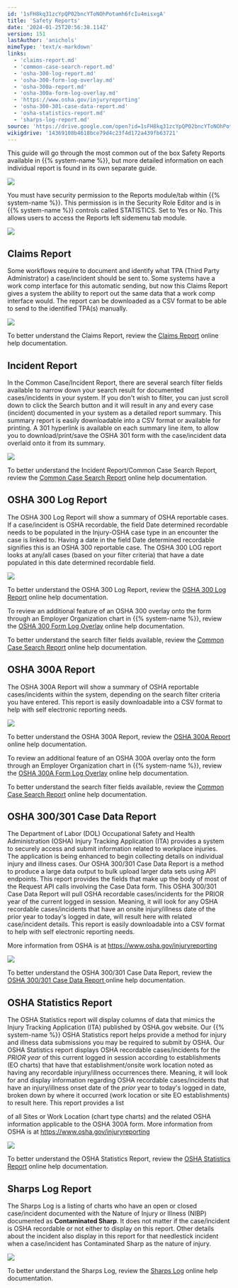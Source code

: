 ```yaml
---
id: '1sFH8kq31zcYpQP02bncYToNOhPotamh6fcIu4misxgA'
title: 'Safety Reports'
date: '2024-01-25T20:56:38.114Z'
version: 151
lastAuthor: 'anichols'
mimeType: 'text/x-markdown'
links:
  - 'claims-report.md'
  - 'common-case-search-report.md'
  - 'osha-300-log-report.md'
  - 'osha-300-form-log-overlay.md'
  - 'osha-300a-report.md'
  - 'osha-300a-form-log-overlay.md'
  - 'https://www.osha.gov/injuryreporting'
  - 'osha-300-301-case-data-report.md'
  - 'osha-statistics-report.md'
  - 'sharps-log-report.md'
source: 'https://drive.google.com/open?id=1sFH8kq31zcYpQP02bncYToNOhPotamh6fcIu4misxgA'
wikigdrive: '14369108b4618bce79d4c23f4d172a439fb63721'
---
```

This guide will go through the most common out of the box Safety Reports available in {{% system-name %}}, but more detailed information on each individual report is found in its own separate guide.

![](../safety-reports.assets/bfc733549061f39aa3be076c88d05a66.png)

You must have security permission to the Reports module/tab within {{% system-name %}}. This permission is in the Security Role Editor and is in {{% system-name %}} controls called STATISTICS. Set to Yes or No. This allows users to access the Reports left sidemenu tab module.

![](../safety-reports.assets/09ec61d9ee49b68f313c43d40f34ad2e.png)

## Claims Report

Some workflows require to document and identify what TPA (Third Party Administrator) a case/incident should be sent to.  Some systems have a work comp interface for this automatic sending, but now this Claims Report gives a system the ability to report out the same data that a work comp interface would.  The report can be downloaded as a CSV format to be able to send to the identified TPA(s) manually.

![](../safety-reports.assets/16bb367d283e4b4d0fa1e7ba388b4956.png)

To better understand the Claims Report, review the [Claims Report](claims-report.md) online help documentation.

## Incident Report

In the Common Case/Incident Report, there are several search filter fields available to narrow down your search result for documented cases/incidents in your system. If you don't wish to filter, you can just scroll down to click the Search button and it will result in any and every case (incident) documented in your system as a detailed report summary. This summary report is easily downloadable into a CSV format or available for printing.  A 301 hyperlink is available on each summary line item, to allow you to download/print/save the OSHA 301 form with the case/incident data overlaid onto it from its summary.

![](../safety-reports.assets/7be3e18989214f267f82071bf60c7155.png)

To better understand the Incident Report/Common Case Search Report, review the  [Common Case Search Report](common-case-search-report.md) online help documentation.

## OSHA 300 Log Report

The OSHA 300 Log Report will show a summary of OSHA reportable cases. If a case/incident is OSHA recordable, the field Date determined recordable needs to be populated in the Injury-OSHA case type in an encounter the case is linked to. Having a date in the field Date determined recordable signifies this is an OSHA 300 reportable case. The OSHA 300 LOG report looks at any/all cases (based on your filter criteria) that have a date populated in this date determined recordable field.

![](../safety-reports.assets/cd7b9a1a4ae9cd62b2cdd445e610d8be.png)

To better understand the OSHA 300 Log Report, review the [OSHA 300 Log Report](osha-300-log-report.md) online help documentation.

To review an additional feature of an OSHA 300 overlay onto the form through an Employer Organization chart in {{% system-name %}}, review the [OSHA 300 Form Log Overlay](osha-300-form-log-overlay.md) online help documentation.

To better understand the search filter fields available, review the [Common Case Search Report](common-case-search-report.md) online help documentation.

## OSHA 300A Report

The OSHA 300A Report will show a summary of OSHA reportable cases/incidents within the system, depending on the search filter criteria you have entered.  This report is easily downloadable into a CSV format to help with self electronic reporting needs.

![](../safety-reports.assets/bfd3524edc4e603d8b3911a632ab49ab.png)

To better understand the OSHA 300A Report, review the [OSHA 300A Report](osha-300a-report.md) online help documentation.

To review an additional feature of an OSHA 300A overlay onto the form through an Employer Organization chart in {{% system-name %}}, review the [OSHA 300A Form Log Overlay](osha-300a-form-log-overlay.md) online help documentation.

To better understand the search filter fields available, review the [Common Case Search Report](common-case-search-report.md) online help documentation.

## OSHA 300/301 Case Data Report

The Department of Labor (DOL) Occupational Safety and Health Administration (OSHA) Injury Tracking Application (ITA) provides a system to securely access and submit information related to workplace injuries. The application is being enhanced to begin collecting details on individual injury and illness cases. Our OSHA 300/301 Case Data Report is a method to produce a large data output to bulk upload larger data sets using API endpoints. This report provides the fields that make up the body of most of the Request API calls involving the Case Data form. This OSHA 300/301 Case Data Report will pull OSHA recordable cases/incidents for the PRIOR year of the current logged in session. Meaning, it will look for any OSHA recordable cases/incidents that have an onsite injury/illness date of the prior year to today's logged in date, will result here with related case/incident details. This report is easily downloadable into a CSV format to help with self electronic reporting needs.

More information from OSHA is at https://www.osha.gov/injuryreporting

![](../safety-reports.assets/1287e1fd34e8705bec0fe3f21c2d9d5b.png)

To better understand the OSHA 300/301 Case Data Report, review the [OSHA 300/301 Case Data Report ](osha-300-301-case-data-report.md)online help documentation.

## OSHA Statistics Report

The OSHA Statistics report will display columns of data that mimics the Injury Tracking Application (ITA) published by OSHA.gov website. Our {{% system-name %}} OSHA Statistics report helps provide a method for injury and illness data submissions you may be required to submit by OSHA.  Our OSHA Statistics report displays OSHA recordable cases/incidents for the *PRIOR year* of this current logged in session according to establishments (EO charts) that have that establishment/onsite work location noted as having any recordable injury/illness occurrences there. Meaning, it will look for and display information regarding OSHA recordable cases/incidents that have an injury/illness onset date of the *prior* year to today's logged in date, broken down by where it occurred (work location or site EO establishments) to result here.  This report provides a list

of all Sites or Work Location (chart type charts) and the related OSHA information applicable to the OSHA 300A form.  More information from OSHA is at https://www.osha.gov/injuryreporting

![](../safety-reports.assets/a153bc59d5459adf0bcdaa83bbd20910.png)

To better understand the OSHA Statistics Report, review the [OSHA Statistics Report](osha-statistics-report.md) online help documentation.

## Sharps Log Report

The Sharps Log is a listing of charts who have an open or closed case/incident documented with the Nature of Injury or Illness (NIBP) documented as **Contaminated Sharp**.  It does not matter if the case/incident is OSHA recordable or not either to display on this report.  Other details about the incident also display in this report for that needlestick incident when a case/incident has Contaminated Sharp as the nature of injury.

![](../safety-reports.assets/9dae8f82dfe5a4fe75c1348e81454b17.png)

To better understand the Sharps Log, review the [Sharps Log](sharps-log-report.md) online help documentation.

